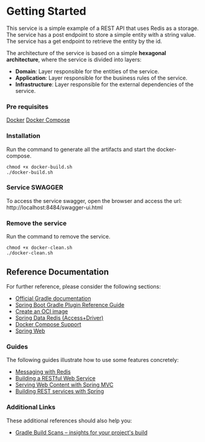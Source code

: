 # Getting Started

This service is a simple example of a REST API that uses Redis as a storage.
The service has a post endpoint to store a simple entity with a string value.
The service has a get endpoint to retrieve the entity by the id.

The architecture of the service is based on a simple **hexagonal architecture**, where the service is divided into layers:
- **Domain**: Layer responsible for the entities of the service.
- **Application**: Layer responsible for the business rules of the service.
- **Infrastructure**: Layer responsible for the external dependencies of the service.

### Pre requisites
[Docker](https://docs.docker.com)
[Docker Compose](https://docs.docker.com/compose/install/)


### Installation

Run the command to generate all the artifacts and start the docker-compose.

```shell
chmod +x docker-build.sh 
./docker-build.sh
```


### Service SWAGGER
To access the service swagger, open the browser and access the url:
http://localhost:8484/swagger-ui.html


### Remove the service

Run the command to remove the service.

```shell
chmod +x docker-clean.sh 
./docker-clean.sh
```

## Reference Documentation

For further reference, please consider the following sections:

* [Official Gradle documentation](https://docs.gradle.org)
* [Spring Boot Gradle Plugin Reference Guide](https://docs.spring.io/spring-boot/docs/3.3.1/gradle-plugin/reference/html/)
* [Create an OCI image](https://docs.spring.io/spring-boot/docs/3.3.1/gradle-plugin/reference/html/#build-image)
* [Spring Data Redis (Access+Driver)](https://docs.spring.io/spring-boot/docs/3.3.1/reference/htmlsingle/index.html#data.nosql.redis)
* [Docker Compose Support](https://docs.spring.io/spring-boot/docs/3.3.1/reference/htmlsingle/index.html#features.docker-compose)
* [Spring Web](https://docs.spring.io/spring-boot/docs/3.3.1/reference/htmlsingle/index.html#web)

### Guides

The following guides illustrate how to use some features concretely:

* [Messaging with Redis](https://spring.io/guides/gs/messaging-redis/)
* [Building a RESTful Web Service](https://spring.io/guides/gs/rest-service/)
* [Serving Web Content with Spring MVC](https://spring.io/guides/gs/serving-web-content/)
* [Building REST services with Spring](https://spring.io/guides/tutorials/rest/)

### Additional Links

These additional references should also help you:

* [Gradle Build Scans – insights for your project's build](https://scans.gradle.com#gradle)
